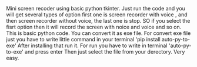 Mini screen recoder using basic python tkinter. Just run the code and you will get several types of option
first one is screen recorder with voice , and then screen recorder without voice, the last one is stop.
SO if you select the fisrt option then it will record the screen with noice and voice and so on.
This is basic python code. You can convert it as exe file. 
For convert exe file just you have to write little command in your terminal 'pip install auto-py-to-exe'
After installing that run it. For run you have to write in terminal 'auto-py-to-exe' and press enter
Then just select the file from your derectory.
Very easy.
